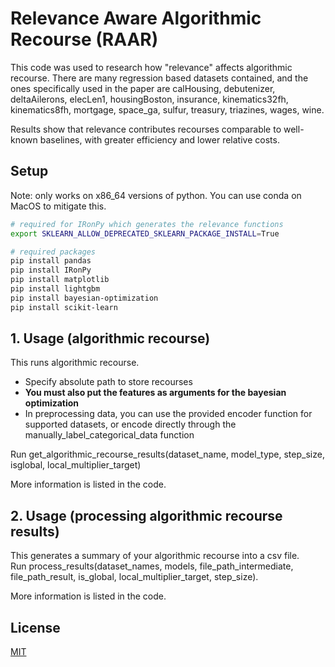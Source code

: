 # Relevance Aware Algorithmic Recourse (RAAR)

This code was used to research how "relevance" affects algorithmic recourse. There are many regression based datasets contained, and the ones specifically used in the paper are calHousing, debutenizer, deltaAilerons, elecLen1, housingBoston, insurance, kinematics32fh, kinematics8fh, mortgage, space_ga, sulfur, treasury, triazines, wages, wine.

Results show that relevance contributes recourses comparable to well-known baselines, with greater efficiency and lower relative costs.

## Setup
Note: only works on x86_64 versions of python. You can use conda on MacOS to mitigate this. 

```bash
# required for IRonPy which generates the relevance functions
export SKLEARN_ALLOW_DEPRECATED_SKLEARN_PACKAGE_INSTALL=True 

# required packages
pip install pandas
pip install IRonPy
pip install matplotlib
pip install lightgbm
pip install bayesian-optimization
pip install scikit-learn
```

## 1. Usage (algorithmic recourse)
This runs algorithmic recourse.

- Specify absolute path to store recourses
- **You must also put the features as arguments for the bayesian optimization**
- In preprocessing data, you can use the provided encoder function for supported datasets, or encode directly through the manually_label_categorical_data function

Run get_algorithmic_recourse_results(dataset_name, model_type, step_size, isglobal, local_multiplier_target) 

More information is listed in the code.

## 2. Usage (processing algorithmic recourse results)
This generates a summary of your algorithmic recourse into a csv file.\
Run process_results(dataset_names, models, file_path_intermediate, file_path_result, is_global, local_multiplier_target, step_size).

More information is listed in the code.


## License

[MIT](https://choosealicense.com/licenses/mit/)
